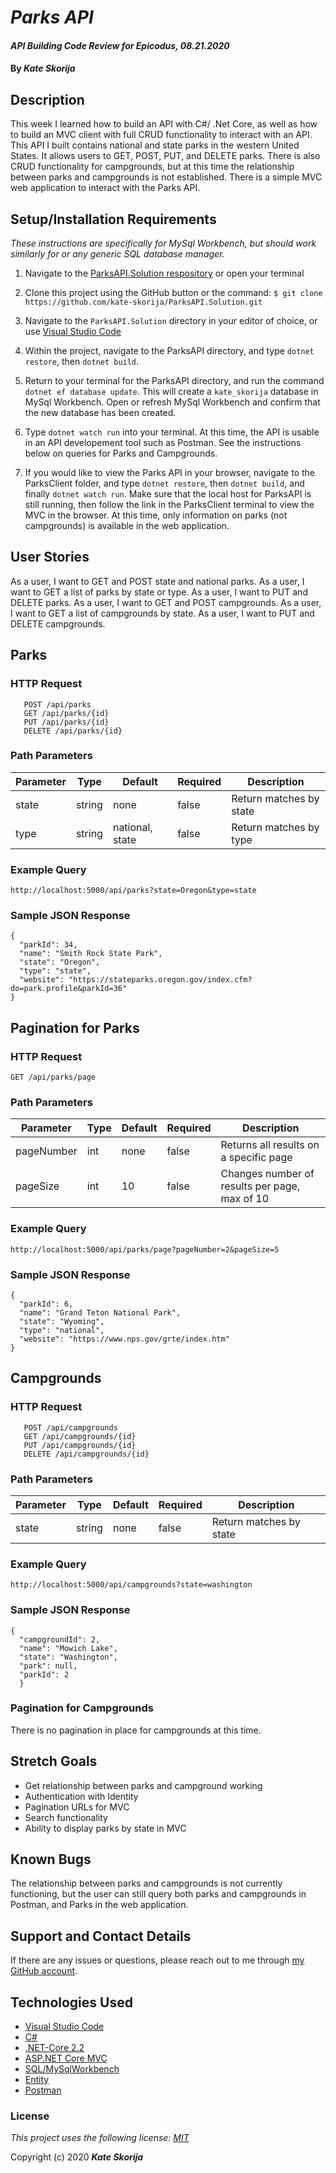 # _Parks API_

#### _API Building Code Review for Epicodus, 08.21.2020_

#### By _**Kate Skorija**_



## Description

This week I learned how to build an API with C#/ .Net Core, as well as how to build an MVC client with full CRUD functionality to interact with an API. This API I built contains national and state parks in the western United States. It allows users to GET, POST, PUT, and DELETE parks. There is also CRUD functionality for campgrounds, but at this time the relationship between parks and campgrounds is not established. There is a simple MVC web application to interact with the Parks API.



## Setup/Installation Requirements

*_These instructions are specifically for MySql Workbench, but should work similarly for or any generic SQL database manager._* 

1.  Navigate to the [ParksAPI.Solution respository](https://github.com/kate-skorija/ParksAPI.Solution) or open your terminal

2. Clone this project using the GitHub button or the command:
`$ git clone https://github.com/kate-skorija/ParksAPI.Solution.git`

3. Navigate to the `ParksAPI.Solution` directory in your editor of choice, or use [Visual Studio Code](https://code.visualstudio.com/)

4. Within the project, navigate to the ParksAPI directory, and type `dotnet restore`, then `dotnet build`. 

5. Return to your terminal for the ParksAPI directory, and run the command `dotnet ef database update`. This will create a `kate_skorija` database in MySql Workbench. Open or refresh MySql Workbench and confirm that the new database has been created.

6. Type `dotnet watch run` into your terminal. At this time, the API is usable in an API developement tool such as Postman. See the instructions below on queries for Parks and Campgrounds. 

7. If you would like to view the Parks API in your browser, navigate to the ParksClient folder, and type `dotnet restore`, then `dotnet build`, and finally `dotnet watch run`. Make sure that the local host for ParksAPI is still running, then follow the link in the ParksClient terminal to view the MVC in the browser. At this time, only information on parks (not campgrounds) is available in the web application.



## User Stories

As a user, I want to GET and POST state and national parks.
As a user, I want to GET a list of parks by state or type.
As a user, I want to PUT and DELETE parks.
As a user, I want to GET and POST campgrounds.
As a user, I want to GET a list of campgrounds by state.
As a user, I want to PUT and DELETE campgrounds.



## Parks

### HTTP Request

```GET /api/parks
   POST /api/parks
   GET /api/parks/{id}
   PUT /api/parks/{id}
   DELETE /api/parks/{id}
```

### Path Parameters

| Parameter     | Type      | Default  | Required  | Description                |
| ------------- | --------- | -------- | ----------|-----------------           |
|   state       | string    | none     | false     | Return matches by state    |
|   type        | string    | national, state    | false     | Return matches by type   |

### Example Query

```
http://localhost:5000/api/parks?state=Oregon&type=state
```

### Sample JSON Response

```
{
  "parkId": 34,
  "name": "Smith Rock State Park",
  "state": "Oregon",
  "type": "state",
  "website": "https://stateparks.oregon.gov/index.cfm?do=park.profile&parkId=36"
}
```



## Pagination for Parks

### HTTP Request

```
GET /api/parks/page
```

### Path Parameters

| Parameter     | Type      | Default  | Required  | Description                |
| ------------- | --------- | -------- | ----------|-----------------           |
|   pageNumber       | int    | none     | false     | Returns all results on a specific page    |
|   pageSize       | int    | 10   | false     | Changes number of results per page, max of 10   |

### Example Query

```
http://localhost:5000/api/parks/page?pageNumber=2&pageSize=5
```

### Sample JSON Response

```
{
  "parkId": 6,
  "name": "Grand Teton National Park",
  "state": "Wyoming",
  "type": "national",
  "website": "https://www.nps.gov/grte/index.htm"
}
```

## Campgrounds

### HTTP Request

```GET /api/campgrounds
   POST /api/campgrounds
   GET /api/campgrounds/{id}
   PUT /api/campgrounds/{id}
   DELETE /api/campgrounds/{id}
```

### Path Parameters

| Parameter     | Type      | Default  | Required  | Description                |
| ------------- | --------- | -------- | ----------|-----------------           |
|     state       | string    | none     | false     | Return matches by state    |


### Example Query

```
http://localhost:5000/api/campgrounds?state=washington
```

### Sample JSON Response

```
{
  "campgroundId": 2,
  "name": "Mowich Lake",
  "state": "Washington",
  "park": null,
  "parkId": 2
  }
```

### Pagination for Campgrounds

There is no pagination in place for campgrounds at this time.


##  Stretch Goals

*  Get relationship between parks and campground working
*  Authentication with Identity
*  Pagination URLs for MVC
*  Search functionality
*  Ability to display parks by state in MVC



## Known Bugs

The relationship between parks and campgrounds is not currently functioning, but the user can still query both parks and campgrounds in Postman, and Parks in the web application.



## Support and Contact Details

If there are any issues or questions, please reach out to me through [my GitHub account](https://github.com/kate-skorija).



## Technologies Used

*  [Visual Studio Code](https://code.visualstudio.com/)
*  [C#](https://docs.microsoft.com/en-us/dotnet/csharp/)
*  [.NET-Core 2.2](https://dotnet.microsoft.com/download/dotnet-core/2.2)
*  [ASP.NET Core MVC](https://docs.microsoft.com/en-us/aspnet/core/mvc/overview?view=aspnetcore-3.1)
*  [SQL/MySqlWorkbench](https://docs.microsoft.com/en-us/sql/?view=sql-server-ver15)
*  [Entity](https://docs.microsoft.com/en-us/ef/)
*  [Postman](https://www.postman.com/)



### License

*This project uses the following license: [MIT](https://opensource.org/licenses/MIT)*

Copyright (c) 2020 **_Kate Skorija_** 